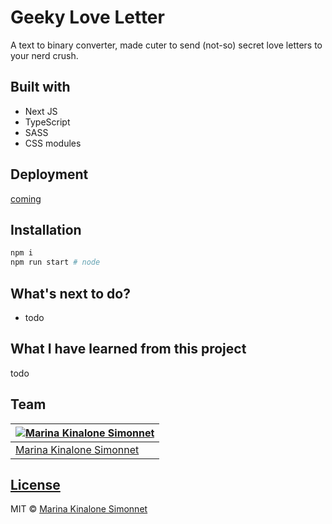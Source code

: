 # Geeky Love Letter
A text to binary converter, made cuter to send (not-so) secret love letters to your nerd crush.

## Built with 

- Next JS
- TypeScript
- SASS
- CSS modules


## Deployment
[coming](https://)

## Installation

```bash
npm i
npm run start # node
```
## What's next to do?
- todo
## What I have learned from this project
todo
## Team

[![Marina Kinalone Simonnet](https://avatars.githubusercontent.com/u/63544936?v=3&s=144)](https://github.com/marinakinalone) |
---|
[Marina Kinalone Simonnet](https://github.com/marinakinalone) |

## [License](https://github.com/marinakinalone/geeky-love-letter/blob/main/LICENSE.txt)

MIT © [Marina Kinalone Simonnet](https://github.com/marinakinalone)
